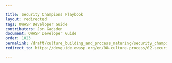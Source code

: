 ```yaml
---

title: Security Champions Playbook
layout: redirected
tags: OWASP Developer Guide
contributors: Jon Gadsden
document: OWASP Developer Guide
order: 1023
permalink: /draft/culture_building_and_process_maturing/security_champions/security_champions_playbook/
redirect_to: https://devguide.owasp.org/en/08-culture-process/02-security-champions/03-security-champions-playbook/

---
```

